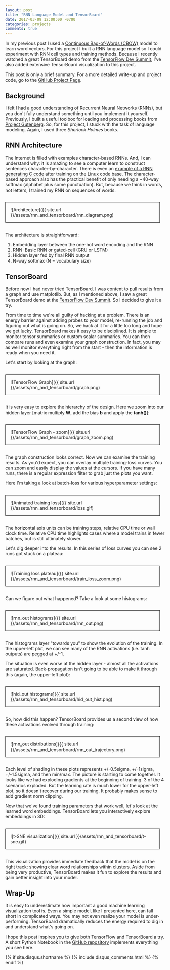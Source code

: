 ```yaml
---
layout: post
title: "RNN Language Model and TensorBoard"
date: 2017-03-09 12:00:00 -0700
categories: projects
comments: true
---
```

In my previous post I used a [Continuous Bag-of-Words (CBOW)](https://arxiv.org/pdf/1301.3781.pdf) model to learn word vectors. For this project I built a RNN language model so I could experiment with RNN cell types and training methods. Because I recently watched a great TensorBoard demo from the [TensorFlow Dev Summit](https://events.withgoogle.com/tensorflow-dev-summit/), I've also added extensive TensorBoard visualization to this project.

This post is only a brief summary. For a more detailed write-up and project code, go to the [GitHub Project Page](https://pat-coady.github.io/rnn/).

## Background

I felt I had a good understanding of Recurrent Neural Networks (RNNs), but you don't fully understand something until you implement it yourself. Previously, I built a useful toolbox for loading and processing books from [Project Gutenberg](https://www.gutenberg.org/). So, for this project, I stuck with the task of language modeling. Again, I used three *Sherlock Holmes* books.

## RNN Architecture

The Internet is filled with examples character-based RNNs. And, I can understand why: it is amazing to see a computer learn to construct sentences character-by-character. There is even an [example of a RNN generating C code](http://karpathy.github.io/2015/05/21/rnn-effectiveness/) after training on the Linux code base. The character-based approach also has the practical benefit of only needing a ~40-way softmax (alphabet plus some punctuation). But, because we think in words, not letters, I trained my RNN on sequences of words.

<div style="border: 1px solid black; display: inline-block; padding: 15px; margin: 15px; margin-left: 0px;" markdown="1">
![Architecture]({{ site.url }}/assets/rnn_and_tensorboard/rnn_diagram.png)
</div>

The architecture is straightforward:

1. Embedding layer between the one-hot word encoding and the RNN
2. RNN: Basic RNN or gated-cell (GRU or LSTM)
3. Hidden layer fed by final RNN output
4. N-way softmax (N = vocabulary size)

## TensorBoard

Before now I had never tried TensorBoard. I was content to pull results from a graph and use matplotlib. But, as I mentioned above, I saw a great TensorBoard demo at the [TensorFlow Dev Summit](https://events.withgoogle.com/tensorflow-dev-summit/). So I decided to give it a try.

From time to time we're all guilty of hacking at a problem. There is an energy barrier against adding probes to your model, re-running the job and figuring out what is going on. So, we hack at it for a little too long and hope we get lucky. TensorBoard makes it easy to be disciplined. It is simple to monitor tensor summaries or custom scalar summaries. You can then compare runs and even examine your graph construction. In fact, you may as well monitor everything right from the start - then the information is ready when you need it.

Let's start by looking at the graph:

<div style="border: 1px solid black; display: inline-block; padding: 15px; margin: 15px; margin-left: 0px;" markdown="1">
![TensorFlow Graph]({{ site.url }}/assets/rnn_and_tensorboard/graph.png)
</div>

It is very easy to explore the hierarchy of the design. Here we zoom into our hidden layer [matrix multiply **W**, add the bias **b** and apply the **tanh()**]:

<div style="border: 1px solid black; display: inline-block; padding: 15px; margin: 15px; margin-left: 0px;" markdown="1">
![TensorFlow Graph - zoom]({{ site.url }}/assets/rnn_and_tensorboard/graph_zoom.png)
</div>

The graph construction looks correct. Now we can examine the training results. As you'd expect, you can overlay multiple training-loss curves. You can zoom and easily display the values at the cursors. If you have many runs, there is a regular expression filter to grab just the plots you want.

Here I'm taking a look at batch-loss for various hyperparameter settings:

<div style="border: 1px solid black; display: inline-block; padding: 15px; margin: 15px; margin-left: 0px;" markdown="1">
![Animated training loss]({{ site.url }}/assets/rnn_and_tensorboard/loss.gif)
</div>

The horizontal axis units can be training steps, relative CPU time or wall clock time. Relative CPU time highlights cases where a model trains in fewer batches, but is still ultimately slower.

Let's dig deeper into the results. In this series of loss curves you can see 2 runs got stuck on a plateau:

<div style="border: 1px solid black; display: inline-block; padding: 15px; margin: 15px; margin-left: 0px;" markdown="1">
![Training loss plateau]({{ site.url }}/assets/rnn_and_tensorboard/train_loss_zoom.png)
</div>

Can we figure out what happened? Take a look at some histograms:

<div style="border: 1px solid black; display: inline-block; padding: 15px; margin: 15px; margin-left: 0px;" markdown="1">
![rnn_out histograms]({{ site.url }}/assets/rnn_and_tensorboard/rnn_out.png)
</div>

The histograms layer "towards you" to show the evolution of the training. In the upper-left plot, we can see many of the RNN activations (i.e. tanh outputs) are pegged at +/-1.

The situation is even worse at the hidden layer - almost all the activations are saturated. Back-propagation isn't going to be able to make it through this (again, the upper-left plot):

<div style="border: 1px solid black; display: inline-block; padding: 15px; margin: 15px; margin-left: 0px;" markdown="1">
![hid_out histograms]({{ site.url }}/assets/rnn_and_tensorboard/hid_out_hist.png)
</div>

So, how did this happen? TensorBoard provides us a second view of how these activations evolved through training:

<div style="border: 1px solid black; display: inline-block; padding: 15px; margin: 15px; margin-left: 0px;" markdown="1">
![rnn_out distributions]({{ site.url }}/assets/rnn_and_tensorboard/rnn_out_trajectory.png)
</div>

Each level of shading in these plots represents +/-0.5sigma, +/-1sigma, +/-1.5sigma, and then min/max. The picture is starting to come together. It looks like we had exploding gradients at the beginning of training. 3 of the 4 scenarios exploded. But the learning rate is much lower for the upper-left plot, so it doesn't recover during our training. It probably makes sense to add gradient norm clipping.

Now that we've found training parameters that work well, let's look at the learned word embeddings. TensorBoard lets you interactively explore embeddings in 3D:

<div style="border: 1px solid black; display: inline-block; padding: 15px; margin: 15px; margin-left: 0px;" markdown="1">
![t-SNE visualization]({{ site.url }}/assets/rnn_and_tensorboard/t-sne.gif)
</div>

This visualization provides immediate feedback that the model is on the right track: showing clear word relationships within clusters. Aside from being very productive, TensorBoard makes it fun to explore the results and gain better insight into your model.

## Wrap-Up

It is easy to underestimate how important a good machine learning visualization tool is. Even a simple model, like I presented here, can fall short in complicated ways. You may not even realize your model is under-performing. TensorBoard dramatically reduces the energy required to dig in and understand what's going on.

I hope this post inspires you to give both TensorFlow and TensorBoard a try. A short Python Notebook in the [GitHub repository](https://pat-coady.github.io/rnn/) implements everything you see here.

{% if site.disqus.shortname %}
  {% include disqus_comments.html %}
{% endif %}



